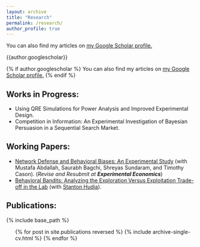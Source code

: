 ```yaml
---
layout: archive
title: "Research"
permalink: /research/
author_profile: true
---
```


You can also find my articles on <u><a href="https://scholar.google.com/citations?user=gQ-e6pEAAAAJ&hl=en">my Google Scholar profile</a>.</u>

{{author.googlescholar}}

{% if author.googlescholar %}
  You can also find my articles on <u><a href="{{author.googlescholar}}">my Google Scholar profile</a>.</u>
{% endif %}

Works in Progress:
------
* Using QRE Simulations for Power Analysis and Improved Experimental Design.
* Competition in Information: An Experimental Investigation of Bayesian Persuasion in a Sequential Search Market.

Working Papers:
------
* [Network Defense and Behavioral Biases:  An Experimental Study](https://www.krannert.purdue.edu/faculty/cason/papers/Network_defense_exp.pdf) (with Mustafa Abdallah, Saurabh Bagchi, Shreyas Sundaram, and Timothy Cason). (*Revise and Resubmit at **Experimental Economics***)
* [Behavioral Bandits: Analyzing the Exploration Versus Exploitation Trade-off in the Lab](https://papers.ssrn.com/sol3/papers.cfm?abstract_id=3484498) (with [Stanton Hudja](http://stantonhudja.com)).

Publications:
------

{% include base_path %}

  <ul>{% for post in site.publications reversed %}
    {% include archive-single-cv.html %}
  {% endfor %}</ul>
